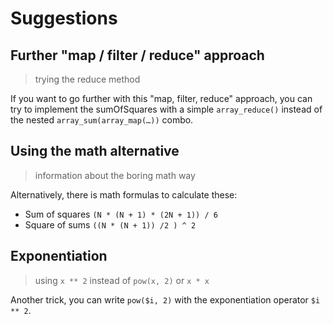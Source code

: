 # Suggestions

## Further "map / filter / reduce" approach

> trying the reduce method

If you want to go further with this "map, filter, reduce" approach, you can try to implement the sumOfSquares with a simple `array_reduce()` instead of the nested `array_sum(array_map(…))` combo.

## Using the math alternative

> information about the boring math way

Alternatively, there is math formulas to calculate these:

- Sum of squares `(N * (N + 1) * (2N + 1)) / 6`
- Square of sums `((N * (N + 1)) /2 ) ^ 2`

## Exponentiation

> using `x ** 2` instead of `pow(x, 2)` or `x * x`

Another trick, you can write `pow($i, 2)` with the exponentiation operator `$i ** 2`.

